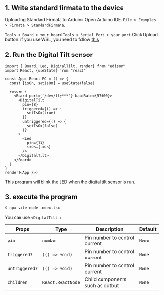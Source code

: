 
## 1. Write standard firmata to the device
Uploading Standard Firmata to Arduino
Open Arduino IDE.
`File > Examples > Firmata > StandardFirmata`.

`Tools > Board > your board`
`Tools > Serial Port > your port`
Click Upload button. if you use WSL, you need to follow [this](/docs/Getting%20Started/How%20to%20WSL.md)

## 2. Run the Digital Tilt sensor

```tsx title="index.tsx"
import { Board, Led, DigitalTilt, render} from "edison"
import React, {useState} from "react"

const App: React.FC = () => {
  const [isOn, setIsOn] = useState(false)

  return (
    <Board port={'/dev/tty***'} baudRate={57600}> 
      <DigitalTilt
        pin={8}
        triggered={() => {
          setIsOn(true)
        }}
        untriggered={() => {
          setIsOn(false)
        }}
      >
        <Led
          pin={13}
          isOn={isOn}
        />
      </DigitalTilt>
    </Board>
  )
}
render(<App />)
```
This program will blink the LED when the digital tilt sensor is run.


## 3. execute the program
```bash
$ npx vite-node index.tsx 
```

You can use `<DigitalTilt >`

| Props | Type   | Description      | Default |
|-----------|--------|-----------------------|---------|
| `pin`      | `number`  | Pin number to control current     | `None` |
| `triggered?`      | `(() => void)`  | Pin number to control current     | `None` |
| `untriggered?`      | `(() => void)`  | Pin number to control current     | `None` |
| `children`      | `React.ReactNode`  | Child components such as outbut     | `None` |


